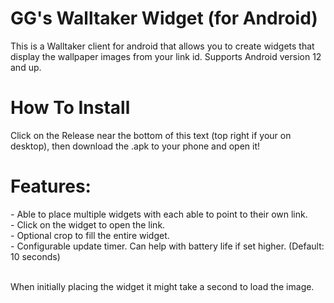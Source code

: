 <h1>GG's Walltaker Widget (for Android)</h1>

<p>This is a Walltaker client for android that allows you to create widgets that display the wallpaper images from your link id. Supports Android version 12 and up.</p>

<h1>How To Install</h1>

<p>Click on the Release near the bottom of this text (top right if your on desktop), then download the .apk to your phone and open it!</p>

<h1>Features:</h1>
- Able to place multiple widgets with each able to point to their own link.<br>
- Click on the widget to open the link.<br>
- Optional crop to fill the entire widget.<br>
- Configurable update timer. Can help with battery life if set higher. (Default: 10 seconds)<br>
<br>

When initially placing the widget it might take a second to load the image.
